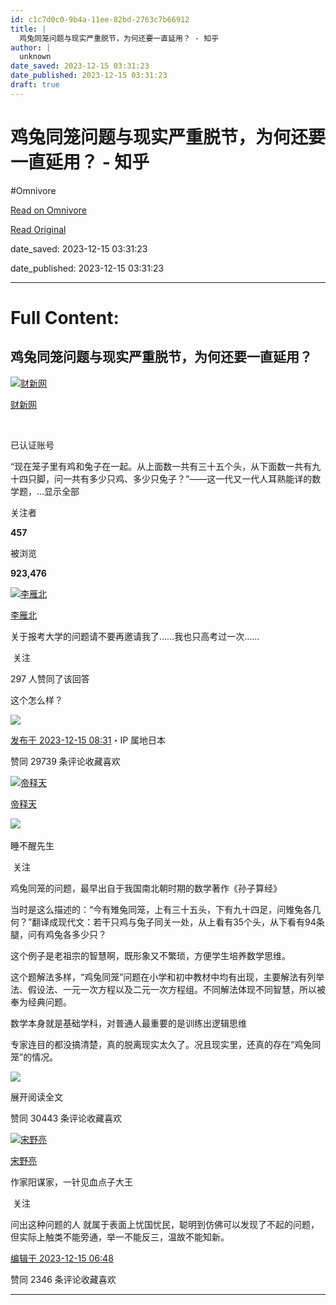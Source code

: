 ```yaml
---
id: c1c7d0c0-9b4a-11ee-82bd-2763c7b66912
title: |
  鸡兔同笼问题与现实严重脱节，为何还要一直延用？ - 知乎
author: |
  unknown
date_saved: 2023-12-15 03:31:23
date_published: 2023-12-15 03:31:23
draft: true
---
```


# 鸡兔同笼问题与现实严重脱节，为何还要一直延用？ - 知乎
#Omnivore

[Read on Omnivore](https://omnivore.app/me/-18c6d95de4c)

[Read Original](https://www.zhihu.com/question/634961484/answer/3326833511)

date_saved: 2023-12-15 03:31:23

date_published: 2023-12-15 03:31:23

--- 

# Full Content: 

## 鸡兔同笼问题与现实严重脱节，为何还要一直延用？

[![财新网](https://proxy-prod.omnivore-image-cache.app/0x0,s8eTl8UXLAcBwqDkMktaAbfz_Z-IMmfnH9BVTDIAHclE/https://picx.zhimg.com/v2-2249912a21a9f244a4a1a0c128116b0c_l.jpg?source=1def8aca)](https://www.zhihu.com/org/cai-xin-wang-95)

[财新网](https://www.zhihu.com/org/cai-xin-wang-95)

[​](https://www.zhihu.com/question/48510028)

已认证账号

“现在笼子里有鸡和兔子在一起。从上面数一共有三十五个头，从下面数一共有九十四只脚，问一共有多少只鸡、多少只兔子？”——这一代又一代人耳熟能详的数学题，…显示全部 ​

关注者

**457**

被浏览

**923,476**

[![李雁北](https://proxy-prod.omnivore-image-cache.app/0x0,sB4029HDkTs-lcNLsaia1I1OE9JXrF8OBQ0xkPg50SlM/https://picx.zhimg.com/e08fecbf3_l.jpg?source=2c26e567)](https://www.zhihu.com/people/li-jia-wen-58)

[李雁北](https://www.zhihu.com/people/li-jia-wen-58)

关于报考大学的问题请不要再邀请我了……我也只高考过一次......

​ 关注

297 人赞同了该回答

这个怎么样？

![](https://proxy-prod.omnivore-image-cache.app/828x918,sbr9JO10S6pKZipjvO4o5akBB3CUGKwn0Y0HUbtNG_iY/https://pic1.zhimg.com/50/v2-e40693549821774903e641420bed60e4_720w.jpg?source=2c26e567)

[发布于 2023-12-15 08:31](https://www.zhihu.com/question/634961484/answer/3326833511)・IP 属地日本

​赞同 297​​39 条评论​收藏​喜欢

[![帝释天](https://proxy-prod.omnivore-image-cache.app/0x0,svnM--7bA39S9nqs25r-2jYdSwYJ5uhxMB-gsTrf9m78/https://pic1.zhimg.com/v2-d09b07362fcdb84e791ff788ccf4c436_l.jpg?source=1def8aca)](https://www.zhihu.com/people/di-shi-tian-39-47)

[帝释天](https://www.zhihu.com/people/di-shi-tian-39-47)

​![](https://proxy-prod.omnivore-image-cache.app/0x0,sEQaOWrSM4sYxMszrQ6lhsM51WgM5AvlqxCkeG6GJZz4/https://pic1.zhimg.com/v2-4812630bc27d642f7cafcd6cdeca3d7a.jpg?source=88ceefae)

睡不醒先生

​ 关注

鸡兔同笼的问题，最早出自于我国南北朝时期的数学著作《孙子算经》

当时是这么描述的：“今有雉兔同笼，上有三十五头，下有九十四足，问雉兔各几何？”翻译成现代文：若干只鸡与兔子同关一处，从上看有35个头，从下看有94条腿，问有鸡兔各多少只？

这个例子是老祖宗的智慧啊，既形象又不繁琐，方便学生培养数学思维。

这个题解法多样，“鸡兔同笼”问题在小学和初中教材中均有出现，主要解法有列举法、假设法、一元一次方程以及二元一次方程组。不同解法体现不同智慧，所以被奉为经典问题。

数学本身就是基础学科，对普通人最重要的是训练出逻辑思维

专家连目的都没搞清楚，真的脱离现实太久了。况且现实里，还真的存在“鸡兔同笼”的情况。

![](https://proxy-prod.omnivore-image-cache.app/1920x1440,sL54HnHmaAR8olIYVNPxOiaG4qSr2mDOPsVC9lKlpbDU/https://picx.zhimg.com/50/v2-4483627568fb23c4a4f4c8704bd8e033_720w.jpg?source=1def8aca)

展开阅读全文​

​赞同 304​​43 条评论​收藏​喜欢

[![宋野亮](https://proxy-prod.omnivore-image-cache.app/0x0,scRkJAvSkAugsG6zsdMLsVV5MhxywLbk3ZNvekK6Qn2o/https://picx.zhimg.com/v2-8f127f49abd89b9c0b457d1db7ac0991_l.jpg?source=1def8aca)](https://www.zhihu.com/people/song-yi-63-99)

[宋野亮](https://www.zhihu.com/people/song-yi-63-99)

作家阳谋家，一针见血点子大王

​ 关注

问出这种问题的人 就属于表面上忧国忧民，聪明到仿佛可以发现了不起的问题，但实际上触类不能旁通，举一不能反三，温故不能知新。

[编辑于 2023-12-15 06:48](https://www.zhihu.com/question/634961484/answer/3326689376)

​赞同 234​​6 条评论​收藏​喜欢

---

